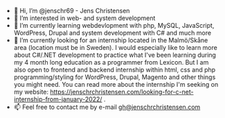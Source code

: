 - 👋 Hi, I’m @jenschr69 - Jens Christensen
- 👀 I’m interested in web- and system development
- 🌱 I’m currently learning webdevlopment with php, MySQL, JavaScript, WordPress, Drupal and system development with C# and much more
- 💞️ I’m currently looking for an internship located in the Malmö/Skåne area (location must be in Sweden). I would especially like to learn more about C#/.NET development to practice what I've been learning during my 4 month long education as a programmer from Lexicon. But I am also open to frontend and backend internship within html, css and php programming/styling for WordPress, Drupal, Magento and other things you might need.
You can read more about the internship I'm seeking on my website: https://jenschrchristensen.com/looking-for-c-net-internship-from-january-2022/ . 
- 📫 Feel free to contact me by e-mail gh@jenschrchristensen.com

